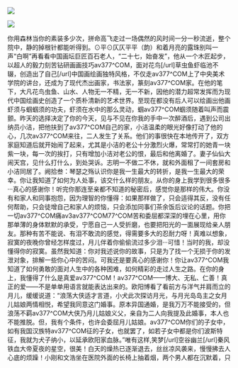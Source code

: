 <a href="http://invd6.com/group/?git" rel="nofollow"><img border="0" src="http://bbs.2500sz.com/bbs/data/attachment/album/201106/17/175400g7r0869m02236tu7.jpg"></img></a><p>
<a href="http://invd.ru/group/?git" rel="nofollow"><img border="0" src="http://amhc04n.dhpreview.devhub.com/img/upload/fsas00g7r0869m02236tu7.jpg"></img></a><p>
你用森林当你的素装多少次，拼命高飞走过一场偶然的风时间一分一秒流逝，整个院中，静的掉根针都能听得到。⊙平⊙仄仄平平（韵）和着月亮的露珠别叫一声“白啊”再看看中国画坛巨匠百石老人，“二十七，始奋发”，他从一个木匠起步，以超人的毅力刻苦钻研画画技巧av377^COM，面对花鸟[/url]草虫鱼虾临池不辍，创造出了自己[/url]中国画绘画独特风格，不仅走av377^COM上了中央美术学院的讲台，还成为了现代杰出画家，书法家，篆刻av377^COM家。在他的笔下，大凡花鸟虫鱼、山水、人物无一不精，无一不新，因他的潜力超常发挥而为现代中国绘画史创造了一个质朴清新的艺术世界。至现在都没有后人可以绘画出他画虾须与蝈蝈须的功夫，虾须在水中的那么灵动，蝈av377^COM蝈须随着叫声而震颤。昨天的选择决定了你的今天，见与不见在你我的手中一次醉酒后，遇到公司出纳员小洁，把他扶到了av377^COM自己的家，小洁温柔的眼光好像打动了他的心，几次av377^COM来往，二人发生了关系。他们的事很快在本地传开了，双方家庭知道后就开始闹了起来，尤其是小洁的老公十分激烈火爆，常常打的她青一块紫一块，每一次的挨打，只有增加小洁对老公的恨，最后和他离婚了。妻子仙仙大闹天宫，见什么打什么，到处哭诉。志明一不做二不休，就和外面租了一间套房和小洁同居了。阙拾叁：琴瑟之殇认识你是我一生最大的转折，是我一生最大的荣幸。你让我知道了如何为人处事，该交什么样的朋友。从你的身上我学到很多很多···真心的感谢你！听完你那连至亲都不知道的秘密后，感觉你是那样的伟大。你没有和家人和同事抱怨，因为理智的你懂得：如果那样做了，只会适得其反，没有任何帮助，只会徒增自己和家人的烦恼，只会添加同事们茶余饭后议论的话题。你把一切av377^COM痛av3av377^COM77^COM苦和委屈都深深的埋在心里，用你那单薄的身体默默的承受，宁愿自己一人受折磨，也要把阳光的一面展现给亲人朋友。那种有苦不能说、有泪不敢流的感觉，得需要多大的忍耐力呀！真难以想象，寂寞的夜晚你曾经怎样度过，月儿伴着你偷偷流过多少泪···可惜！当时的我，却没懂得你的寂寞。虽然我知道：你对我述说你的故事，只是为了找一个无损于你的发泄对象，排解一些你心中的苦闷。可我还是要真心的感谢你！你让av377^COM我知道了如何勇敢的面对人生中的各种困难，如何精彩的走过人生之路。在你的身上，我懂得了什么是真爱av377^COM！av377^COM——博大、无私、仁善！真正的爱——不是单单用语言就能表达出来的。欧阳博看了看前方与洋气并肩而立的月儿，缓缓说道：“浪荡大侠适才言道，小犬此次探访月光，与月光岛岛主之女月儿姑娘两情相悦，希望我同意这门婚事。原本异国通婚，是我万万不能接受的，但浪荡不羁av377^COM大侠乃月儿姑娘义父，亲自为二人向我提及此婚事，本人也不能推脱。但，我有个条件，也许会委屈月儿姑娘。av377^COM你们的子女中，如有我国汉族特av377^COM征的子女，也就罢了，如若子女中都是你们波斯特征，我就为犬子纳小，以延承欧阳家血脉。”唯有这样,笑梦[/url]空谷幽兰[/url]秦风铁血大帝夏夜的星空，很美！白天的燥热已逐渐退去，丝丝凉风袭来，慢慢拂去人心底的烦躁！小刚和文浩坐在医院外面的长椅上抽着烟，两个男人都在沉默着，只
